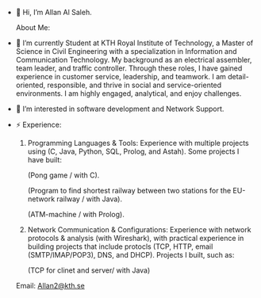- 👋 Hi, I’m Allan Al Saleh.

  About Me:
  
- 🌱 I’m currently Student at KTH Royal Institute of Technology, a Master of Science in Civil Engineering with a specialization in Information and Communication Technology. My
     background as an electrical assembler, team leader, and traffic controller. Through these roles, I have gained experience in customer service, leadership, and teamwork.
     I am detail-oriented, responsible, and thrive in social and service-oriented environments. I am highly engaged, analytical, and enjoy challenges.
  
- 👀 I’m interested in software development and Network Support.

- ⚡ Experience:
  
   1. Programming Languages & Tools:
      Experience with multiple projects using (C, Java, Python, SQL, Prolog, and Astah). Some projects I have built:
      
      (Pong game / with C).

      (Program to find shortest railway between two stations for the EU-network railway / with Java).

      (ATM-machine / with Prolog).


   3. Network Communication & Configurations:
      Experience with network protocols & analysis (with Wireshark), with practical experience in building projects that include protocls (TCP, HTTP, email (SMTP/IMAP/POP3), DNS, and        DHCP). Projects I built, such as:

      (TCP for clinet and server/ with Java)



  Email: Allan2@kth.se


<!---
About Me/About Me is a ✨ special ✨ repository because its `README.md` (this file) appears on your GitHub profile.
You can click the Preview link to take a look at your changes.
--->
